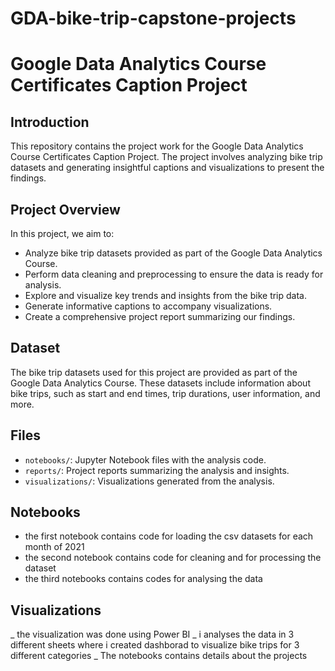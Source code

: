# GDA-bike-trip-capstone-projects
# Google Data Analytics Course Certificates Caption Project

## Introduction

This repository contains the project work for the Google Data Analytics Course Certificates Caption Project. The project involves analyzing bike trip datasets and generating insightful captions and visualizations to present the findings.

## Project Overview

In this project, we aim to:

- Analyze bike trip datasets provided as part of the Google Data Analytics Course.
- Perform data cleaning and preprocessing to ensure the data is ready for analysis.
- Explore and visualize key trends and insights from the bike trip data.
- Generate informative captions to accompany visualizations.
- Create a comprehensive project report summarizing our findings.

## Dataset

The bike trip datasets used for this project are provided as part of the Google Data Analytics Course. These datasets include information about bike trips, such as start and end times, trip durations, user information, and more.

## Files
- `notebooks/`: Jupyter Notebook files with the analysis code.
- `reports/`: Project reports summarizing the analysis and insights.
- `visualizations/`: Visualizations generated from the analysis.

## Notebooks 
- the first notebook contains code for loading the csv datasets for each month of 2021
- the second notebook contains code for cleaning and for processing the dataset
- the third notebooks contains codes for analysing the data

## Visualizations
_ the visualization was done using Power BI
_ i analyses the data in 3 different sheets where i created dashborad to visualize bike trips for 3 different categories 
_ The notebooks contains details about the projects 

